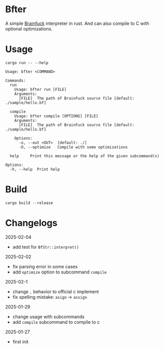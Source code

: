 # Bfter

A simple [Brainfuck](https://brainfuck.org/) interpreter in rust. And can also compile to C with optional optimizations.

# Usage

```
cargo run -- --help

Usage: bfter <COMMAND>

Commands:
  run
    Usage: bfter run [FILE]
    Arguments:
      [FILE]  The path of BrainFuck source file [default: ./sample/hello.bf]

  compile
    Usage: bfter compile [OPTIONS] [FILE]
    Arguments:
      [FILE]  The path of BrainFuck source file [default: ./sample/hello.bf]

    Options:
      -o, --out <OUT>  [default: ./]
      -O, --optimize   Compile with some optimizations
  
  help     Print this message or the help of the given subcommand(s)

Options:
  -h, --help  Print help
```

# Build

```
cargo build --release
```

# Changelogs

2025-02-04
  - add test for `BfStr::interpret()`

2025-02-02
  - fix parsing error in some cases
  - add `optimize` option to subcommand `compile`

2025-02-1
  - change `,` behavior to official c implement
  - fix spelling mistake: `asign` -> `assign`

2025-01-29
  - change usage with subcommands
  - add `compile` subcommand to compile to c

2025-01-27
- first init